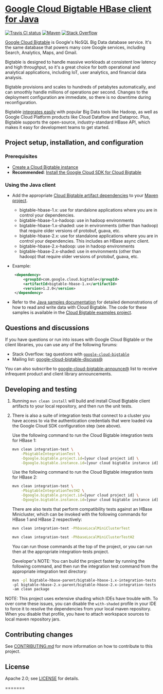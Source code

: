 # [Google Cloud Bigtable HBase client for Java](https://cloud.google.com/bigtable/docs/bigtable-and-hbase)

[![Travis CI status][travis-shield]][travis-link]
[![Maven][maven-shield]][maven-link]
[![Stack Overflow][stackoverflow-shield]][stackoverflow-link]

[Google Cloud Bigtable](https://cloud.google.com/bigtable/) is Google's NoSQL
Big Data database service. It's the same database that powers many core Google
services, including Search, Analytics, Maps, and Gmail.

Bigtable is designed to handle massive workloads at consistent low latency and
high throughput, so it's a great choice for both operational and analytical
applications, including IoT, user analytics, and financial data analysis.

Bigtable provisions and scales to hundreds of petabytes automatically, and can
smoothly handle millions of operations per second. Changes to the deployment
configuration are immediate, so there is no downtime during reconfiguration.

Bigtable [integrates easily][integrations] with popular Big Data tools like
Hadoop, as well as Google Cloud Platform products like Cloud Dataflow and
Dataproc. Plus, Bigtable supports the open-source, industry-standard HBase API,
which makes it easy for development teams to get started.

## Project setup, installation, and configuration

### Prerequisites

* [Create a Cloud Bigtable instance](https://cloud.google.com/bigtable/docs/creating-instance)
* **Recommended**: [Install the Google Cloud SDK for Cloud Bigtable](https://cloud.google.com/bigtable/docs/installing-cloud-sdk)

### Using the Java client

* Add the appropriate [Cloud Bigtable artifact dependencies](http://mvnrepository.com/artifact/com.google.cloud.bigtable) to your [Maven project](https://cloud.google.com/bigtable/docs/using-maven).
  * bigtable-hbase-1.x: use for standalone applications where you are in control your dependencies.
  * bigtable-hbase-1.x-hadoop: use in hadoop environments
  * bigtable-hbase-1.x-shaded: use in environments (other than hadoop) that require older versions of protobuf, guava, etc.  
  * bigtable-hbase-2.x: use for standalone applications where you are in control your dependencies.  This includes an HBase async client.
  * bigtable-hbase-2.x-hadoop: use in hadoop environments
  * bigtable-hbase-2.x-shaded: use in environments (other than hadoop) that require older versions of protobuf, guava, etc.  

* Example:
   ```xml
    <dependency>
        <groupId>com.google.cloud.bigtable</groupId>
        <artifactId>bigtable-hbase-1.x</artifactId>
        <version>1.2.0</version>
    </dependency>
  ```

* Refer to the [Java samples documentation](https://cloud.google.com/bigtable/docs/samples) for detailed demonstrations of how to read and write data with Cloud Bigtable. The code for these samples is available in the [Cloud Bigtable examples project](https://github.com/GoogleCloudPlatform/cloud-bigtable-examples).

## Questions and discussions

If you have questions or run into issues with Google Cloud Bigtable or the
client libraries, you can use any of the following forums:

* Stack Overflow: tag questions with [`google-cloud-bigtable`][stackoverflow-link]
* Mailing list: [google-cloud-bigtable-discuss@][google-cloud-bigtable-discuss]

You can also subscribe to
[google-cloud-bigtable-announce@][google-cloud-bigtable-announce] list to receive
infrequent product and client library announcements.

## Developing and testing

1. Running `mvn clean install` will build and install Cloud Bigtable client artifacts to your local repository, and then run the unit tests.
2. There is also a suite of integration tests that connect to a cluster you have access to via the authentication credentials that were loaded via the Google Cloud SDK configuration step (see above).

   Use the following command to run the Cloud Bigtable integration tests for HBase 1:

   ```sh
   mvn clean integration-test \
       -PbigtableIntegrationTest \
       -Dgoogle.bigtable.project.id=[your cloud project id] \
       -Dgoogle.bigtable.instance.id=[your cloud bigtable instance id]
   ```

   Use the following command to run the Cloud Bigtable integration tests for HBase 2:

   ```sh
   mvn clean integration-test \
       -PbigtableIntegrationTestH2 \
       -Dgoogle.bigtable.project.id=[your cloud project id] \
       -Dgoogle.bigtable.instance.id=[your cloud bigtable instance id]
   ```
   
   There are also tests that perform compatibility tests against an HBase Minicluster, which can be invoked with the following commands for HBase 1 and HBase 2 respectively: 
   ```sh
   mvn clean integration-test -PhbaseLocalMiniClusterTest
   ```
   ```sh
   mvn clean integration-test -PhbaseLocalMiniClusterTestH2
   ```


   You can run those commands at the top of the project, or you can run then at the appropriate integration-tests project.  
   
   Developer's NOTE: You can build the project faster by running the following command, and then run the integration test command from the appropriate integration test directory:
   
   ```sh
   mvn -pl bigtable-hbase-parent/bigtable-hbase-1.x-integration-tests \
   -pl bigtable-hbase-2.x-parent/bigtable-hbase-2.x-integration-tests \
   -am clean package
   ```

NOTE: This project uses extensive shading which IDEs have trouble with. To over come these issues,
you can disable the `with-shaded` profile in your IDE to force it to resolve the dependencies from your local
maven repository. When you disable that profile, you have to attach workspace sources to local maven repository jars.

## Contributing changes

See [CONTRIBUTING.md](CONTRIBUTING.md) for more information on how to contribute
to this project.

## License

Apache 2.0; see [LICENSE](LICENSE) for details.

<!-- references -->

[travis-shield]: https://travis-ci.org/GoogleCloudPlatform/cloud-bigtable-client.svg
[travis-link]: https://travis-ci.org/GoogleCloudPlatform/cloud-bigtable-client/builds
[maven-shield]: https://maven-badges.herokuapp.com/maven-central/com.google.cloud.bigtable/bigtable-client-core/badge.svg
[maven-link]: http://search.maven.org/#search%7Cga%7C1%7Ccom.google.cloud.bigtable
[stackoverflow-shield]: https://img.shields.io/badge/stackoverflow-google--cloud--bigtable-blue.svg
[stackoverflow-link]: http://stackoverflow.com/search?q=[google-cloud-bigtable]
[integrations]: https://cloud.google.com/bigtable/docs/integrations
[google-cloud-bigtable-discuss]: https://groups.google.com/group/google-cloud-bigtable-discuss
[google-cloud-bigtable-announce]: https://groups.google.com/group/google-cloud-bigtable-announce
=======


